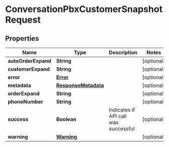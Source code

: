 

# ConversationPbxCustomerSnapshotRequest


## Properties

| Name | Type | Description | Notes |
|------------ | ------------- | ------------- | -------------|
|**autoOrderExpand** | **String** |  |  [optional] |
|**customerExpand** | **String** |  |  [optional] |
|**error** | [**Error**](Error.md) |  |  [optional] |
|**metadata** | [**ResponseMetadata**](ResponseMetadata.md) |  |  [optional] |
|**orderExpand** | **String** |  |  [optional] |
|**phoneNumber** | **String** |  |  [optional] |
|**success** | **Boolean** | Indicates if API call was successful |  [optional] |
|**warning** | [**Warning**](Warning.md) |  |  [optional] |



